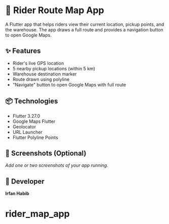 # 🚴 Rider Route Map App

A Flutter app that helps riders view their current location, pickup points, and the warehouse. The app draws a full route and provides a navigation button to open Google Maps.

## ✨ Features
- Rider's live GPS location
- 5 nearby pickup locations (within 5 km)
- Warehouse destination marker
- Route drawn using polyline
- "Navigate" button to open Google Maps with full route

## 📦 Technologies
- Flutter 3.27.0
- Google Maps Flutter
- Geolocator
- URL Launcher
- Flutter Polyline Points

## 📱 Screenshots (Optional)
_Add one or two screenshots of your app running._

## 👤 Developer
**Irfan Habib**
# rider_map_app
